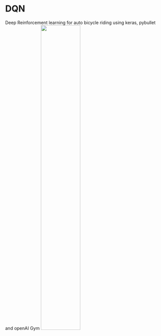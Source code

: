 # DQN
Deep Reinforcement learning for auto bicycle riding using keras, pybullet and openAI Gym 
[<img src="https://img.youtube.com/vi/6JtDZn9A2rA/maxresdefault.jpg" width="50%">](https://youtu.be/6JtDZn9A2rA)
